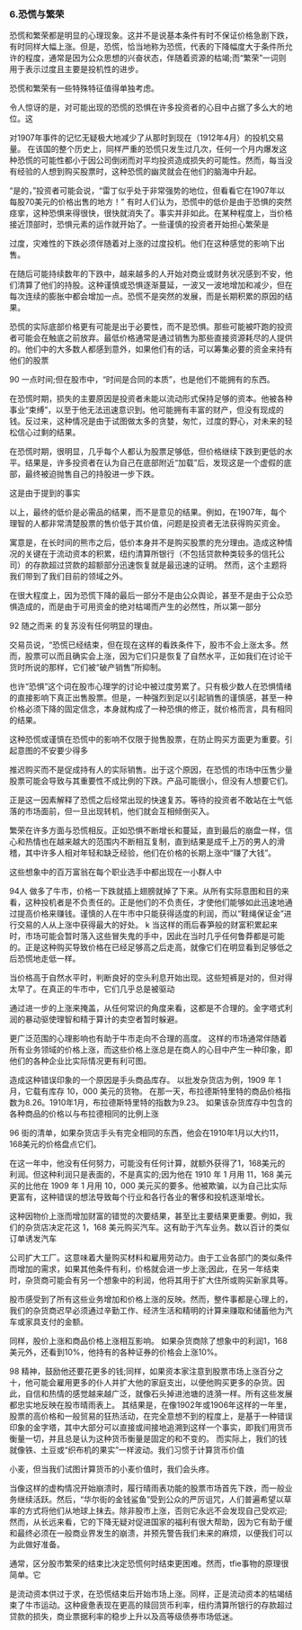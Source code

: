 ### 6.恐慌与繁荣 ###

恐慌和繁荣都是明显的心理现象。这并不是说基本条件有时不保证价格急剧下跌，有时同样大幅上涨。但是，恐慌，恰当地称为恐慌，代表的下降幅度大于条件所允许的程度，通常是因为公众思想的兴奋状态，伴随着资源的枯竭;而“繁荣”一词则用于表示过度且主要是投机性的进步。

恐慌和繁荣有一些特殊特征值得单独考虑。

令人惊讶的是，对可能出现的恐慌的恐惧在许多投资者的心目中占据了多么大的地位。这

对1907年事件的记忆无疑极大地减少了从那时到现在（1912年4月）的投机交易量。 在该国的整个历史上，同样严重的恐慌只发生过几次，任何一个月内爆发这种恐慌的可能性都小于因公司倒闭而对平均投资造成损失的可能性。然而，每当没有经验的人想到购买股票时，这种恐慌的幽灵就会在他们的脑海中升起。

“是的，”投资者可能会说，“雷丁似乎处于非常强势的地位，但看看它在1907年以每股70美元的价格出售的地方！” 有时人们认为，恐慌中的低价是由于恐惧的突然痉挛，这种恐惧来得很快，很快就消失了。事实并非如此。在某种程度上，当价格接近顶部时，恐惧元素的运作就开始了。一些谨慎的投资者开始担心繁荣是

过度，灾难性的下跌必须伴随着对上涨的过度投机。他们在这种感觉的影响下出售。

在随后可能持续数年的下跌中，越来越多的人开始对商业或财务状况感到不安，他们清算了他们的持股。这种谨慎或恐惧逐渐蔓延，一波又一波地增加和减少，但在每次连续的膨胀中都会增加一点。恐慌不是突然的发展，而是长期积累的原因的结果。

恐慌的实际底部价格更有可能是出于必要性，而不是恐惧。那些可能被吓跑的投资者可能会在触底之前放弃。最低价格通常是通过销售为那些直接资源耗尽的人提供的。他们中的大多数人都感到意外，如果他们有的话，可以筹集必要的资金来持有他们的股票

90
一点时间;但在股市中，“时间是合同的本质”，也是他们不能拥有的东西。

在恐慌时期，损失的主要原因是投资者未能以流动形式保持足够的资本。他被各种事业“束缚”，以至于他无法迅速意识到。他可能拥有丰富的财产，但没有现成的钱。反过来，这种情况是由于试图做太多的贪婪，匆忙，过度的野心，对未来的轻松信心过剩的结果。

在恐慌时期，很明显，几乎每个人都认为股票足够低，但价格继续下跌到更低的水平。结果是，许多投资者在认为自己在底部附近“加载”后，发现这是一个虚假的底部，最终被迫抛售自己的持股进一步下跌。

这是由于提到的事实

以上，最终的低价是必需品的结果，而不是意见的结果。例如，在1907年，每个理智的人都非常清楚股票的售价低于其价值，问题是投资者无法获得购买资金。

寓意是，在长时间的熊市之后，低价本身并不是购买股票的充分理由。造成这种情况的关键在于流动资本的积累，纽约清算所银行（不包括贷款种类较多的信托公司）的存款超过贷款的超额部分迅速恢复就是最迅速的证明。 然而，这个主题将我们带到了我们目前的领域之外。

在很大程度上，因为恐慌下降的最后一部分不是由公众舆论，甚至不是由于公众恐惧造成的，而是由于可用资金的绝对枯竭而产生的必然性，所以第一部分

92 随之而来
的复苏没有任何明显的理由。

交易员说，“恐慌已经结束，但在现在这样的看跌条件下，股市不会上涨太多。然而，股票可以而且确实会上涨，因为它们只是恢复了自然水平，正如我们在讨论干货时所说的那样，它们被“破产销售”所抑制。

也许“恐惧”这个词在股市心理学的讨论中被过度劳累了。只有极少数人在恐惧情绪的直接影响下真正出售股票。但是，一种强烈到足以引起销售的谨慎感，甚至一种价格必须下降的固定信念，本身就构成了一种恐惧的修正，就价格而言，具有相同的结果。

这种恐慌或谨慎在恐慌中的影响不仅限于抛售股票，在防止购买方面更为重要。引起意图的不安要少得多

推迟购买而不是促成持有人的实际销售。出于这个原因，在恐慌的市场中压售少量股票可能会导致与其重要性不成比例的下跌。产品可能很小，但没有人想要它们。

正是这一因素解释了恐慌之后经常出现的快速复苏。等待的投资者不敢站在士气低落的市场面前，但一旦出现转机，他们就会互相倾倒买入。

繁荣在许多方面与恐慌相反。正如恐惧不断增长和蔓延，直到最后的崩盘一样，信心和热情也在越来越大的范围内不断相互复制，直到结果是成千上万的男人的滑稽，其中许多人相对年轻和缺乏经验，他们在价格的长期上涨中“赚了大钱”。

这些想象中的百万富翁在每个职业选手中都出现在一小群人中

94人
做多了牛市，价格一下跌就插上翅膀就掉了下来。从所有实际意图和目的来看，这种投机者是不负责任的。正是他们的不负责任，才使他们能够如此迅速地通过提高价格来赚钱。谨慎的人在牛市中只能获得适度的利润，而以“鞋绳保证金”进行交易的人从上涨中获得最大的好处。 k 当这样的雨后春笋般的财富积累起来时，市场可能会暂时落入这些冒失鬼的手中，因此在当时几乎任何鲁莽都是可能的。正是这种购买导致价格在已经足够高之后走高，就像它们在明显看到足够低之后恐慌地走低一样。

当价格高于自然水平时，判断良好的空头利息开始出现。这些短裤是对的，但对得太早了。在真正的牛市中，它们几乎总是被驱动

通过进一步的上涨来掩盖，从任何常识的角度来看，这都是不合理的。金字塔式利润的暴动驱使理智和精于算计的卖空者暂时躲避。

更广泛范围的心理影响也有助于牛市走向不合理的高度。 这样的市场通常伴随着所有业务领域的价格上涨，而这些价格上涨总是在商人的心目中产生一种印象，即他们的各种企业比实际情况更有利可图。

造成这种错误印象的一个原因是手头商品库存。 以批发杂货店为例，1909 年 1 月，它载有库存 10，000 美元的货物。 在那一天，布拉德斯特里特的商品价格指数为8.26。1910年1月，布拉德斯特里特的指数为9.23。 如果该杂货库存中包含的各种商品的价格以与布拉德相同的比例上涨

96
街的清单，如果杂货店手头有完全相同的东西，他会在1910年1月以大约11，168美元的价格盘点它们。

在这一年中，他没有任何努力，可能没有任何计算，就额外获得了1，168美元的利润。但这种利润只是表面的，不是真实的;因为他在 1910 年 1 月用 11，168 美元买的比他在 1909 年 1 月用 10，000 美元买的要多。他被欺骗，以为自己比实际更富有，这种错误的想法导致每个行业和各行各业的奢侈和投机逐渐增长。

这种因物价上涨而增加财富的错觉的次要结果，甚至比主要结果更重要。例如，我们的杂货店决定花这 1，168 美元购买汽车。这有助于汽车业务。数以百计的类似订单诱发汽车

公司扩大工厂。这意味着大量购买材料和雇用劳动力。由于工业各部门的类似条件而增加的需求，如果其他条件有利，价格就会进一步上涨;因此，在另一年结束时，杂货商可能会有另一个想象中的利润，他将其用于扩大住所或购买新家具等。

股市感受到了所有这些业务增加和价格上涨的反映。然而，整件事都是心理上的，我们的杂货商迟早必须通过辛勤工作、经济生活和精明的计算来赚取和储蓄他为汽车或家具支付的金额。

同样，股价上涨和商品价格上涨相互影响。 如果杂货商除了想象中的利润1，168美元外，还看到10%，他持有的各种证券的价格会上涨10%。

98
精神，鼓励他还要花更多的钱;同样，如果资本家注意到股票市场上涨百分之十，他可能会雇用更多的仆人并扩大他的家庭支出，以便他购买更多的杂货。因此，自信和热情的感觉越来越广泛，就像石头掉进池塘的涟漪一样。所有这些发展都忠实地反映在股市晴雨表上。 其结果是，在像1902年或1906年这样的一年里，股票的高价格和一般贸易的狂热活动，在完全意想不到的程度上，是基于一种错误印象的金字塔，其中大部分可以直接或间接地追溯到这样一个事实，即我们用货币衡量一切，并且总是认为这种货币衡量是固定的和不变的。 而实际上，我们的钱就像铁、土豆或“织布机的果实”一样波动。我们习惯于计算货币价值

小麦，但当我们试图计算货币的小麦价值时，我们会头疼。

当像这样的虚构情况开始崩溃时，履行晴雨表功能的股票市场首先下跌，而一般业务继续活跃。然后，“华尔街的金钱鲨鱼”受到公众的严厉诅咒，人们普遍希望以草率的方式将他们从地球上抹去。除非股市上涨，否则它永远不会发现自己受欢迎;然而，从长远来看，它的下降无疑对促进国家的福利有很大帮助，因为它有助于缓和最终必须在一般商业界发生的崩溃，并预先警告我们未来的麻烦，以便我们可以为此做好准备。

通常，区分股市繁荣的结束比决定恐慌何时结束更困难。然而，tfie事物的原理很简单。它

是流动资本供过于求，在恐慌结束后开始市场上涨。同样，正是流动资本的枯竭结束了牛市运动。这种疲惫表现在更高的赎回货币利率，纽约清算所银行的存款超过贷款的损失，商业票据利率的稳步上升以及高等级债券市场低迷。